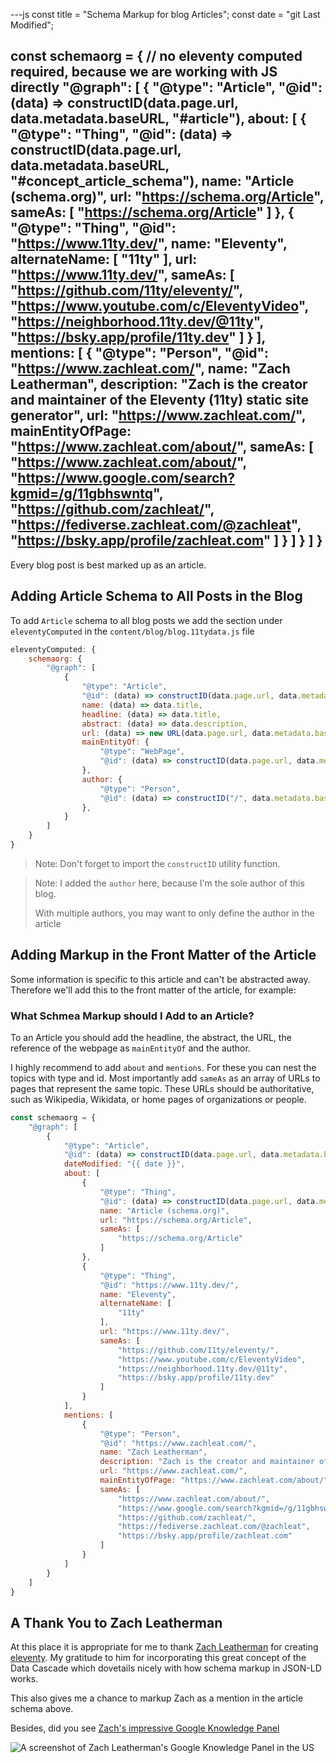 ---js
const title = "Schema Markup for blog Articles";
const date = "git Last Modified";

const schemaorg = { // no eleventy computed required, because we are working with JS directly
    "@graph": [
        {
            "@type": "Article",
            "@id": (data) => constructID(data.page.url, data.metadata.baseURL, "#article"),
            about: [
                {
                    "@type": "Thing",
                    "@id": (data) => constructID(data.page.url, data.metadata.baseURL, "#concept_article_schema"),
                    name: "Article (schema.org)",
                    url: "https://schema.org/Article",
                    sameAs: [
                        "https://schema.org/Article"
                    ]
                },
                {
                    "@type": "Thing",
                    "@id": "https://www.11ty.dev/",
                    name: "Eleventy",
                    alternateName: [
                        "11ty"
                    ],
                    url: "https://www.11ty.dev/",
                    sameAs: [
                        "https://github.com/11ty/eleventy/",
                        "https://www.youtube.com/c/EleventyVideo",
                        "https://neighborhood.11ty.dev/@11ty",
                        "https://bsky.app/profile/11ty.dev"
                    ]
                }
            ],
            mentions: [
                {
                    "@type": "Person",
                    "@id": "https://www.zachleat.com/",
                    name: "Zach Leatherman",
                    description: "Zach is the creator and maintainer of the Eleventy (11ty) static site generator",
                    url: "https://www.zachleat.com/",
                    mainEntityOfPage: "https://www.zachleat.com/about/",
                    sameAs: [
                        "https://www.zachleat.com/about/",
                        "https://www.google.com/search?kgmid=/g/11gbhswntq",
                        "https://github.com/zachleat/",
                        "https://fediverse.zachleat.com/@zachleat",
                        "https://bsky.app/profile/zachleat.com"
                    ]
                }
            ]
        }
    ]
}
---

Every blog post is best marked up as an article.

## Adding Article Schema to All Posts in the Blog

To add `Article` schema to all blog posts we add the section under `eleventyComputed` in the `content/blog/blog.11tydata.js` file

```js
eleventyComputed: {
    schemaorg: {
        "@graph": [
            {
                "@type": "Article",
                "@id": (data) => constructID(data.page.url, data.metadata.baseURL, "#article"),
                name: (data) => data.title,
                headline: (data) => data.title,
                abstract: (data) => data.description,
                url: (data) => new URL(data.page.url, data.metadata.baseURL),
                mainEntityOf: {
                    "@type": "WebPage",
                    "@id": (data) => constructID(data.page.url, data.metadata.baseURL, "#webpage"),
                },
                author: {
                    "@type": "Person",
                    "@id": (data) => constructID("/", data.metadata.baseURL, "#person_kaj_kandler")
                },
            }
        ]
    }
}
```

> Note: Don't forget to import the `constructID` utility function.

> Note: I added the `author` here, because I'm the sole author of this blog.
> 
> With multiple authors, you may want to only define the author in the article

## Adding Markup in the Front Matter of the Article

Some information is specific to this article and can't be abstracted away. Therefore we'll add this to the front matter of the article, for example:


### What Schmea Markup should I Add to an Article?

To an Article you should add the headline, the abstract, the URL, the reference of the webpage as `mainEntityOf` and the author.

I highly recommend to add `about` and `mentions`. For these you can nest the topics with type and id. Most importantly add `sameAs` as an array of URLs to pages that represent the same topic. These URLs should be authoritative, such as Wikipedia, Wikidata, or home pages of organizations or people.

```js
const schemaorg = {
    "@graph": [
        {
            "@type": "Article",
            "@id": (data) => constructID(data.page.url, data.metadata.baseURL, "#article"),
            dateModified: "{{ date }}",
            about: [
                {
                    "@type": "Thing",
                    "@id": (data) => constructID(data.page.url, data.metadata.baseURL, "#concept_article_schema"),
                    name: "Article (schema.org)",
                    url: "https://schema.org/Article",
                    sameAs: [
                        "https://schema.org/Article"
                    ]
                },
                {
                    "@type": "Thing",
                    "@id": "https://www.11ty.dev/",
                    name: "Eleventy",
                    alternateName: [
                        "11ty"
                    ],
                    url: "https://www.11ty.dev/",
                    sameAs: [
                        "https://github.com/11ty/eleventy/",
                        "https://www.youtube.com/c/EleventyVideo",
                        "https://neighborhood.11ty.dev/@11ty",
                        "https://bsky.app/profile/11ty.dev"
                    ]
                }
            ],
            mentions: [
                {
                    "@type": "Person",
                    "@id": "https://www.zachleat.com/",
                    name: "Zach Leatherman",
                    description: "Zach is the creator and maintainer of the Eleventy (11ty) static site generator",
                    url: "https://www.zachleat.com/",
                    mainEntityOfPage: "https://www.zachleat.com/about/",
                    sameAs: [
                        "https://www.zachleat.com/about/",
                        "https://www.google.com/search?kgmid=/g/11gbhswntq",
                        "https://github.com/zachleat/",
                        "https://fediverse.zachleat.com/@zachleat",
                        "https://bsky.app/profile/zachleat.com"
                    ]
                }
            ]
        }
    ]
}
```


## A Thank You to Zach Leatherman

At this place it is appropriate for me to thank [Zach Leatherman](https://www.zachleat.com/) for creating [eleventy](https://github.com/11ty/eleventy/). My gratitude to him for incorporating this great concept of the Data Cascade which dovetails nicely with how schema markup in JSON-LD works.

This also gives me a chance to markup Zach as a mention in the article schema above.

Besides, did you see [Zach's impressive Google Knowledge Panel](https://www.google.com/search?kgmid=/g/11gbhswntq&hl=en&gl=US)

![A screenshot of Zach Leatherman's Google Knowledge Panel in the US](./20250605Zach_Leatherman_g_11gbhswntq(Hi%20Res%20Screenshot).png)

